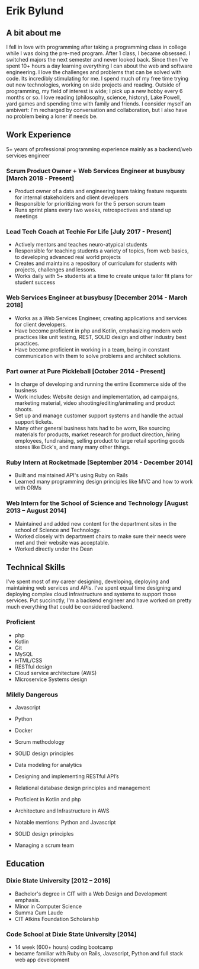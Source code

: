 # Erik Bylund

## A bit about me
I fell in love with programming after taking a programming class in college while I was doing the pre-med program. After 1 class, I became obsessed. I switched majors the next semester and never looked back. Since then I've spent 10+ hours a day learning everything I can about the web and software engineering. I love the challenges and problems that can be solved with code. Its incredibly stimulating for me. I spend much of my free time trying out new technologies, working on side projects and reading. Outside of programming, my field of interest is wide; I pick up a new hobby every 6 months or so. I love reading (philosophy, science, history), Lake Powell, yard games and spending time with family and friends. I consider myself an ambivert: I'm recharged by conversation and collaboration, but I also have no problem being a loner if needs be. 

## Work Experience
5+ years of professional programming experience mainly as a backend/web services engineer

### Scrum Product Owner + Web Services Engineer at busybusy [March 2018 - Present]
- Product owner of a data and engineering team taking feature requests for internal stakeholders and client developers
- Responsible for prioritizing work for the 5 person scrum team
- Runs sprint plans every two weeks, retrospectives and stand up meetings

### Lead Tech Coach at Techie For Life [July 2017 - Present]
- Actively mentors and teaches neuro-atypical students
- Responsible for teaching students a variety of topics, from web basics, to developing advanced real world projects
- Creates and maintains a repository of curriculum for students with projects, challenges and lessons.
- Works daily with 5+ students at a time to create unique tailor fit plans for student success

### Web Services Engineer at busybusy [December 2014 - March 2018]
- Works as a Web Services Engineer, creating applications and services for client developers. 
- Have become proficient in php and Kotlin, emphasizing modern web practices like unit testing, REST, SOLID design and other industry best practices. 
- Have become proficient in working in a team, being in constant communication with them to solve problems and architect solutions. 

### Part owner at Pure Pickleball [October 2014 - Present]
- In charge of developing and running the entire Ecommerce side of the business
- Work includes: Website design and implementation, ad campaigns, marketing material, video shooting/editing/animating and product shoots.  
- Set up and manage customer support systems and handle the actual support tickets.
- Many other general business hats had to be worn, like sourcing materials for products, market research for product direction, hiring employees, fund raising, selling product to large retail sporting goods stores like Dick's, and many many other things. 

### Ruby Intern at Rocketmade [September 2014 - December 2014]
- Built and maintained API's using Ruby on Rails
- Learned many programming design principles like MVC and how to work with ORMs

### Web Intern for the School of Science and Technology [August 2013 – August 2014]
- Maintained and added new content for the department sites in the school of Science and Technology.
- Worked closely with department chairs to make sure their needs were met and their website was acceptable.
- Worked directly under the Dean

## Technical Skills
I've spent most of my career designing, developing, deploying and maintaining web services and APIs. I've spent equal time designing and deploying complex cloud infrastructure and systems to support those services. Put succinctly, I'm a backend engineer and have worked on pretty much everything that could be considered backend. 

### Proficient
- php
- Kotlin
- Git
- MySQL
- HTML/CSS
- RESTful design
- Cloud service architecture (AWS)
- Microservice Systems design

### Mildly Dangerous
- Javascript
- Python
- Docker
- Scrum methodology
- SOLID design principles
- Data modeling for analytics

- Designing and implementing RESTful API’s
- Relational database design principles and management
- Proficient in Kotlin and php
- Architecture and Infrastructure in AWS
- Notable mentions: Python and Javascript
- SOLID design principles
- Managing a scrum team

## Education
### Dixie State University [2012 – 2016]

- Bachelor's degree in CIT  with a Web Design and Development emphasis. 
- Minor in Computer Science
- Summa Cum Laude
- CIT Atkins Foundation Scholarship

### Code School at Dixie State University [2014]
- 14 week (600+ hours) coding bootcamp
- became familiar with Ruby on Rails, Javascript, Python and full stack web app development
